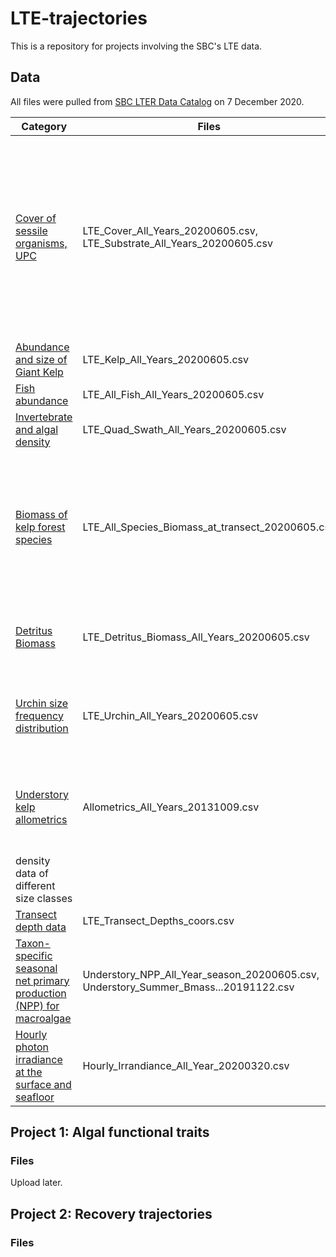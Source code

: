 # LTE-trajectories

This is a repository for projects involving the SBC's LTE data.

## Data

All files were pulled from [SBC LTER Data Catalog](https://sbclter.msi.ucsb.edu/data/catalog/) on 7 December 2020.

| Category | Files | Notes | 
| -------- | ----- | ----------- | 
| [Cover of sessile organisms, UPC](https://doi.org/10.6073/pasta/9ef0a3d317f6553e1600a0e5af016e43) | LTE_Cover_All_Years_20200605.csv, LTE_Substrate_All_Years_20200605.csv | 80 points along transect, species percent cover is determined as the fraction of points a species intercepts x 100, kelps (_Macrocystis_, _Pterygophora_, _Eisenia_, _Laminaria_) only measured using holdfasts, includes all sessile organisms encountered | 
| [Abundance and size of Giant Kelp]() | LTE_Kelp_All_Years_20200605.csv |  |
| [Fish abundance]() | LTE_All_Fish_All_Years_20200605.csv |  |
| [Invertebrate and algal density]() | LTE_Quad_Swath_All_Years_20200605.csv |  |
| [Biomass of kelp forest species]() | LTE_All_Species_Biomass_at_transect_20200605.csv | Biomass taken from UPC (cover) or density (quad swath), converted using coefficients for estimating biomass from body size or percent cover for [macroalgae, invertebrates, and fish](https://portal.edirepository.org/nis/mapbrowse?scope=knb-lter-sbc&identifier=127) |
| [Detritus Biomass]() | LTE_Detritus_Biomass_All_Years_20200605.csv | Measured in 6 quadrats along transect, detritus is collected and weighed in lab |
| [Urchin size frequency distribution]() | LTE_Urchin_All_Years_20200605.csv | At least 50 individuals of _Strongylocentrotus franciscanus_ and _S. purpuratus_ measured along transects |
| [Understory kelp allometrics]() | Allometrics_All_Years_20131009.csv | Taken for _Laminaria farlowii_ and _Pterygophora californica_ between 2008-2012 to predict biomass from
density data of different size classes |
| [Transect depth data]() | LTE_Transect_Depths_coors.csv | taken once by dive computer |
| [Taxon-specific seasonal net primary production (NPP) for macroalgae]() | Understory_NPP_All_Year_season_20200605.csv, Understory_Summer_Bmass...20191122.csv |  |
| [Hourly photon irradiance at the surface and seafloor]() | Hourly_Irrandiance_All_Year_20200320.csv |  |


## Project 1: Algal functional traits

### Files

Upload later.

## Project 2: Recovery trajectories

### Files



